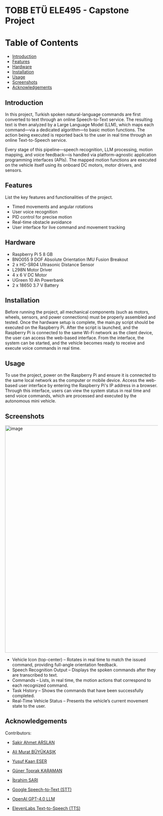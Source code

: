 # TOBB ETÜ ELE495 - Capstone Project

# Table of Contents
- [Introduction](#introduction)
- [Features](#features)
- [Hardware](#Hardware)
- [Installation](#installation)
- [Usage](#usage)
- [Screenshots](#screenshots)
- [Acknowledgements](#acknowledgements)

## Introduction
In this project, Turkish spoken natural-language commands are first converted to text through an online Speech-to-Text service. The resulting text is then analyzed by a Large Language Model (LLM), which maps each command—via a dedicated algorithm—to basic motion functions. The action being executed is reported back to the user in real time through an online Text-to-Speech service.

Every stage of this pipeline—speech recognition, LLM processing, motion mapping, and voice feedback—is handled via platform-agnostic application programming interfaces (APIs). The mapped motion functions are executed on the vehicle itself using its onboard DC motors, motor drivers, and sensors.


## Features
List the key features and functionalities of the project.
- Timed movements and angular rotations
- User voice recognition
- PID control for precise motion 
- Real-time obstacle avoidance
- User interface for live command and movement tracking

## Hardware
- Raspberry Pi 5 8 GB
- BNO055 9 DOF Absolute Orientation IMU Fusion Breakout
- 2 x HC-SR04 Ultrasonic Distance Sensor
- L298N Motor Driver
- 4 x 6 V DC Motor
- UGreen 10 Ah Powerbank
- 2 x 18650 3.7 V Battery

## Installation
Before running the project, all mechanical components (such as motors, wheels, sensors, and power connections) must be properly assembled and tested. Once the hardware setup is complete, the main.py script should be executed on the Raspberry Pi. After the script is launched, and the Raspberry Pi is connected to the same Wi-Fi network as the client device, the user can access the web-based interface. From the interface, the system can be started, and the vehicle becomes ready to receive and execute voice commands in real time.

## Usage
To use the project, power on the Raspberry Pi and ensure it is connected to the same local network as the computer or mobile device. Access the web-based user interface by entering the Raspberry Pi's IP address in a browser. Through this interface, users can view the system status in real time and send voice commands, which are processed and executed by the autonomous mini vehicle.

## Screenshots
<img width="1595" height="749" alt="image" src="https://github.com/user-attachments/assets/9323bd37-8db4-4535-8212-ae31ce3dc8ad" />

- Vehicle Icon (top-center) – Rotates in real time to match the issued command, providing full-angle orientation feedback.
- Speech Recognition Output – Displays the spoken commands after they are transcribed to text.
- Commands – Lists, in real time, the motion actions that correspond to each recognized command.
- Task History – Shows the commands that have been successfully completed.
- Real-Time Vehicle Status – Presents the vehicle’s current movement state to the user.


## Acknowledgements
Contributors:

- [Şakir Ahmet ARSLAN](https://github.com/Sakirahmet)
- [Ali Murat BÜYÜKAŞIK](https://github.com/alimuratb)
- [Yusuf Kaan ESER](https://github.com/user1)
- [Güner Toprak KARAMAN](https://github.com/toprakkaraman)
- [İbrahim SARI](https://github.com/ibrahimsari23)

- [Google Speech-to-Text (STT)](https://cloud.google.com/speech-to-text)
- [OpenAI GPT-4.0 LLM](https://openai.com/gpt-4)
- [ElevenLabs Text-to-Speech (TTS)](https://www.elevenlabs.io)

